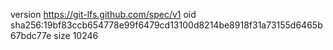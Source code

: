 version https://git-lfs.github.com/spec/v1
oid sha256:19bf83ccb654778e99f6479cd13100d8214be8918f31a73155d6465b67bdc77e
size 10246
